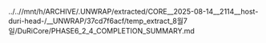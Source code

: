 ../..//mnt/h/ARCHIVE/.UNWRAP/extracted/CORE__2025-08-14__2114__host-duri-head-/__UNWRAP/37cd7f6acf/temp_extract_8월7일/DuRiCore/PHASE6_2_4_COMPLETION_SUMMARY.md